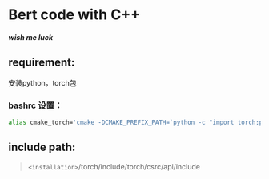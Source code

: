 # Bert code with C++

##### wish me luck

## requirement:

安装python，torch包

### bashrc 设置：

```bash
alias cmake_torch='cmake -DCMAKE_PREFIX_PATH=`python -c "import torch;print(torch.utils.cmake_prefix_path)"`'
```

## include path:

> `<installation>`/torch/include/torch/csrc/api/include
